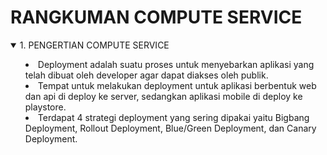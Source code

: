 # RANGKUMAN COMPUTE SERVICE

<details open>
<summary>1. PENGERTIAN COMPUTE SERVICE</sumary>

- Deployment adalah suatu proses untuk menyebarkan aplikasi yang telah dibuat oleh developer agar dapat diakses oleh publik.
- Tempat untuk melakukan deployment untuk aplikasi berbentuk web dan api di deploy ke server, sedangkan aplikasi mobile di deploy ke playstore.
- Terdapat 4 strategi deployment yang sering dipakai yaitu Bigbang Deployment, Rollout Deployment, Blue/Green Deployment, dan Canary Deployment.

</details>
